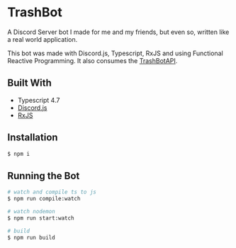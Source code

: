 # TrashBot

A Discord Server bot I made for me and my friends, but even so, written like a real world application.

This bot was made with Discord.js, Typescript, RxJS and using Functional Reactive Programming.
It also consumes the [TrashBotAPI](https://github.com/AcePetrucci/TrashBotAPI).

## Built With
 - Typescript 4.7
 - [Discord.js](https://github.com/discordjs/discord.js)
 - [RxJS](https://rxjs-dev.firebaseapp.com)

## Installation
```bash
$ npm i
```

## Running the Bot
```bash
# watch and compile ts to js
$ npm run compile:watch

# watch nodemon
$ npm run start:watch

# build
$ npm run build
```